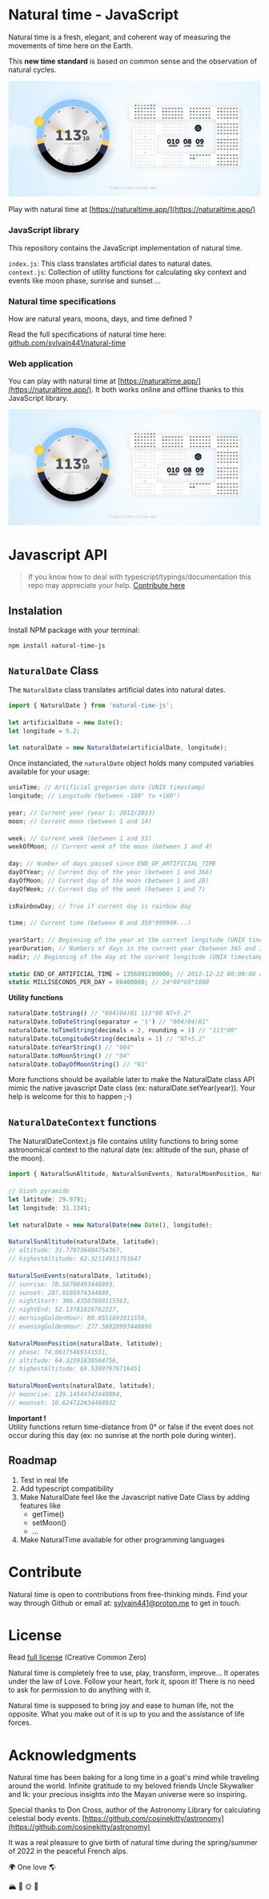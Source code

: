 # Natural time - JavaScript

Natural time is a fresh, elegant, and coherent way of measuring the movements of time here on the Earth.

This **new time standard** is based on common sense and the observation of natural cycles.

![Natural time app](.github/natural-time-app.jpg)

Play with natural time at [https://naturaltime.app/](https://naturaltime.app/)

### JavaScript library

This repository contains the JavaScript implementation of natural time.  

`index.js`: This class translates artificial dates to natural dates.  
`context.js`: Collection of utility functions for calculating sky context and events like moon phase, sunrise and sunset ...

### Natural time specifications

How are natural years, moons, days, and time defined ?  

Read the full specifications of natural time here: [github.com/sylvain441/natural-time](https://github.com/sylvain441/natural-time)

### Web application

You can play with natural time at [https://naturaltime.app/](https://naturaltime.app/). It both works online and offline thanks to this JavaScript library.

![Natural time app](.github/natural-time-app.jpg)

# Javascript API

> If you know how to deal with typescript/typings/documentation this repo may appreciate your help. [Contribute here](#contribute)

## Instalation

Install NPM package with your terminal:

```console
npm install natural-time-js
```

## `NaturalDate` Class

The `NaturalDate` class translates artificial dates into natural dates.    

```javascript
import { NaturalDate } from 'natural-time-js';

let artificialDate = new Date();
let longitude = 5.2;

let naturalDate = new NaturalDate(artificialDate, longitude);
```

Once instanciated, the `naturalDate` object holds many computed variables available for your usage:

```javascript
unixTime; // Artificial gregorian date (UNIX timestamp)
longitude; // Longitude (between -180° to +180°)

year; // Current year (year 1: 2012/2013)
moon; // Current moon (between 1 and 14)

week; // Current week (between 1 and 53)
weekOfMoon; // Current week of the moon (between 1 and 4)

day; // Number of days passed since END_OF_ARTIFICIAL_TIME
dayOfYear; // Current day of the year (between 1 and 366)
dayOfMoon; // Current day of the moon (between 1 and 28)
dayOfWeek; // Current day of the week (between 1 and 7)

isRainbowDay; // True if current day is rainbow day

time; // Current time (between 0 and 359°999999...)

yearStart; // Beginning of the year at the current longitude (UNIX timestamp)
yearDuration; // Numbers of days in the current year (between 365 and 366)
nadir; // Beginning of the day at the current longitude (UNIX timestamp)

static END_OF_ARTIFICIAL_TIME = 1356091200000; // 2012-12-22 00:00:00 at +180° East;
static MILLISECONDS_PER_DAY = 86400000; // 24*60*60*1000
```

**Utility functions**  

```javascript   
naturalDate.toString() // "004)04)01 113°00 NT+5.2"
naturalDate.toDateString(separator = ')') // "004)04)01"
naturalDate.toTimeString(decimals = 2, rounding = 1) // "113°00"
naturalDate.toLongitudeString(decimals = 1) // "NT+5.2"
naturalDate.toYearString() // "004"
naturalDate.toMoonString() // "04"
naturalDate.toDayOfMoonString() // "01"
```

More functions should be available later to make the NaturalDate class API mimic the native javascript Date class (ex: naturalDate.setYear(year)). Your help is welcome for this to happen ;-)

## `NaturalDateContext` functions

The NaturalDateContext.js file contains utility functions to bring some astronomical context to the natural date (ex: altitude of the sun, phase of the moon).

```javascript 
import { NaturalSunAltitude, NaturalSunEvents, NaturalMoonPosition, NaturalMoonEvents } from 'natural-time-js/context';

// Gizeh pyramide
let latitude: 29.9791; 
let longitude: 31.1341;

let naturalDate = new NaturalDate(new Date(), longitude);

NaturalSunAltitude(naturalDate, latitude);
// altitude: 31.779736404754367, 
// highestAltitude: 62.32114911751647

NaturalSunEvents(naturalDate, latitude);
// sunrise: 70.56708493448893,
// sunset: 287.9105974344889,
// nightStart: 306.43507660115563,
// nightEnd: 52.13781826782227,
// morningGoldenHour: 80.8551891011556,
// eveningGoldenHour: 277.58920993448896

NaturalMoonPosition(naturalDate, latitude);
// phase: 74.86175469141531,
// altitude: 64.32391838504756,
// highestAltitude: 69.53997976716451

NaturalMoonEvents(naturalDate, latitude);
// moonrise: 139.14544743448894,
// moonset: 10.624722434488932
```

**Important !**  
Utility functions return time-distance from 0° or false if the event does not occur during this day (ex: no sunrise at the north pole during winter).

## Roadmap

1. Test in real life
2. Add typescript compatibility
3. Make NaturalDate feel like the Javascript native Date Class by adding features like
    - getTime()
    - setMoon()
    - ...
4. Make NaturalTime available for other programming languages

# Contribute

Natural time is open to contributions from free-thinking minds. Find your way through Github or email at: [sylvain441@proton.me](mailto:sylvain441@proton.me) to get in touch.

# License

Read [full license](./LICENSE) (Creative Common Zero)

Natural time is completely free to use, play, transform, improve... It operates under the law of Love. Follow your heart, fork it, spoon it! There is no need to ask for permission to do anything with it.

Natural time is supposed to bring joy and ease to human life, not the opposite. What you make out of it is up to you and the assistance of life forces.

# Acknowledgments

Natural time has been baking for a long time in a goat's mind while traveling around the world. Infinite gratitude to my beloved friends Uncle Skywalker and Ik: your precious insights into the Mayan universe were so inspiring.

Special thanks to Don Cross, author of the Astronomy Library for calculating celestial body events.
[https://github.com/cosinekitty/astronomy](https://github.com/cosinekitty/astronomy)

It was a real pleasure to give birth of natural time during the spring/summer of 2022 in the peaceful French alps.

🌍 One love 🌎

🏔 🐐 🌞 🌈